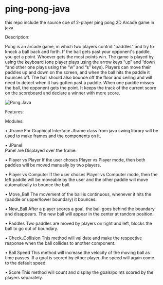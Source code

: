# ping-pong-java
this repo include the source coe of 2-player ping pong 2D Arcade game in java

Description:

Pong is an arcade game, in which two players control "paddles" and try to knock a ball back and forth. If the ball gets past your opponent's paddle, you get a point. Whoever gets the most points win.
The game is played by using the keyboard (one player plays using the arrow keys “up” and “down “and other one plays using the “w” and “s” keys). Players can move their paddles up and down on the screen, and when the ball hits the paddle it bounces off. The ball should also bounce off the floor and ceiling and will need to detect when it has gotten past a paddle. When one paddle misses the ball, the opponent gets the point. It keeps the track of the current score on the scoreboard and declare a winner with more score.

![Pong Java](https://user-images.githubusercontent.com/56690325/201481720-479b5b18-693c-4287-b559-879e29ef86d2.png)


Features:


Modules:

•	Jframe
For Graphical Interface Jframe class from java swing library will be used to make frames and the components on it.	

•	JPanel	
Panel are Displayed over the frame.

•	Player vs Player
If the user choses Player vs Player mode, then both paddles will be moved manually by two players.

•	Player vs Computer
If the user choses Player vs Computer mode, then the left paddle will be moveable by the user and the other paddle will move automatically to bounce the ball.

•	Move_Ball
The movement of the ball is continuous, whenever it hits the (paddle or upper/lower boundary) it bounces.

•	New_Ball
After a player scores a goal, the ball goes behind the boundary and disappears. The new ball will appear in the center at random position.


•	Paddles
Two paddles are moved by players on right and left, blocks the ball to go out of boundary. 

•	Check_Collision
This method will validate and make the respective response when the ball collides to another component.

•	Ball Speed 
This method will increase the velocity of the moving ball as time passes. If a goal is scored by either player, the speed will again come to the default speed.

•	Score 
This method will count and display the goals/points scored by the players separately.









